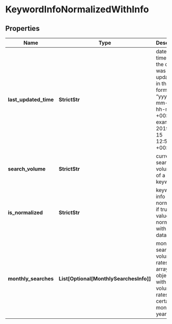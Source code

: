 # KeywordInfoNormalizedWithInfo


## Properties

| Name | Type | Description | Notes |
|------------ | ------------- | ------------- | -------------|
**last_updated_time** | **StrictStr** | date and time when the dataset was updated<br>in the UTC format: “yyyy-mm-dd hh-mm-ss +00:00”<br>example:<br>2019-11-15 12:57:46 +00:00 |[optional]|
**search_volume** | **StrictStr** | current search volume rate of a keyword |[optional]|
**is_normalized** | **StrictStr** | keyword info is normalized<br>if true, values are normalized with Bing data |[optional]|
**monthly_searches** | **List[Optional[MonthlySearchesInfo]]** | monthly search volume rates<br>array of objects with search volume rates in a certain month of a year |[optional]|